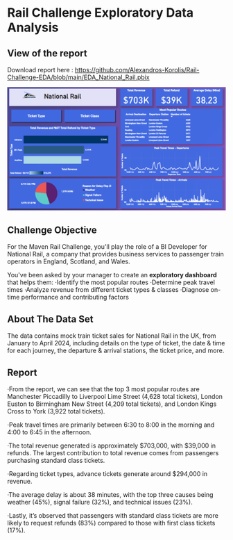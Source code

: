 # Rail Challenge Exploratory Data Analysis

## View of the report
Download report here : https://github.com/Alexandros-Korolis/Rail-Challenge-EDA/blob/main/EDA_National_Rail.pbix

![alt text](report_2.PNG)

## Challenge Objective
For the Maven Rail Challenge, you'll play the role of a BI Developer for National Rail, a company that provides business services to passenger train operators in England, Scotland, and Wales.

You've been asked by your manager to create an <strong>exploratory dashboard</strong> that helps them:
&middot;Identify the most popular routes
&middot;Determine peak travel times
&middot;Analyze revenue from different ticket types & classes
&middot;Diagnose on-time performance and contributing factors

## About The Data Set
The data contains mock train ticket sales for National Rail in the UK, from January to April 2024, including details on the type of ticket, the date & time for each journey, the departure & arrival stations, the ticket price, and more.

## Report 
&middot;From the report, we can see that the top 3 most popular routes are Manchester Piccadilly to Liverpool Lime Street (4,628 total tickets), London Euston to Birmingham New Street (4,209 total tickets), and London Kings Cross to York (3,922 total tickets).

&middot;Peak travel times are primarily between 6:30 to 8:00 in the morning and 4:00 to 6:45 in the afternoon.

&middot;The total revenue generated is approximately $703,000, with $39,000 in refunds. The largest contribution to total revenue comes from passengers purchasing standard class tickets.

&middot;Regarding ticket types, advance tickets generate around $294,000 in revenue.

&middot;The average delay is about 38 minutes, with the top three causes being weather (45%), signal failure (32%), and technical issues (23%).

&middot;Lastly, it’s observed that passengers with standard class tickets are more likely to request refunds (83%) compared to those with first class tickets (17%).



